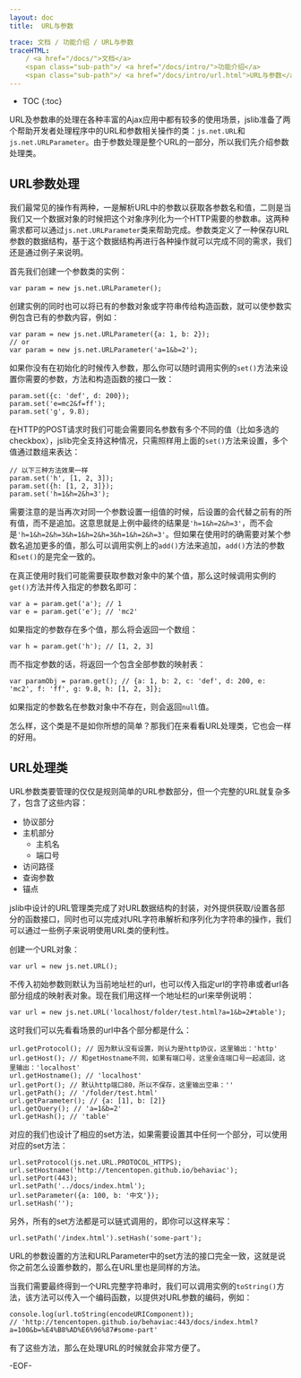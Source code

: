 ```yaml
---
layout: doc
title:  URL与参数

trace: 文档 / 功能介绍 / URL与参数
traceHTML: 
    / <a href="/docs/">文档</a>
    <span class="sub-path">/ <a href="/docs/intro/">功能介绍</a>
    <span class="sub-path">/ <a href="/docs/intro/url.html">URL与参数</a></span>
---
```


* TOC
{:toc}

URL及参数串的处理在各种丰富的Ajax应用中都有较多的使用场景，jslib准备了两个帮助开发者处理程序中的URL和参数相关操作的类：`js.net.URL`和`js.net.URLParameter`。由于参数处理是整个URL的一部分，所以我们先介绍参数处理类。

## URL参数处理

我们最常见的操作有两种，一是解析URL中的参数以获取各参数名和值，二则是当我们又一个数据对象的时候把这个对象序列化为一个HTTP需要的参数串。这两种需求都可以通过`js.net.URLParameter`类来帮助完成。参数类定义了一种保存URL参数的数据结构，基于这个数据结构再进行各种操作就可以完成不同的需求，我们还是通过例子来说明。

首先我们创建一个参数类的实例：

	var param = new js.net.URLParameter();

创建实例的同时也可以将已有的参数对象或字符串传给构造函数，就可以使参数实例包含已有的参数内容，例如：

	var param = new js.net.URLParameter({a: 1, b: 2});
	// or
	var param = new js.net.URLParameter('a=1&b=2');

如果你没有在初始化的时候传入参数，那么你可以随时调用实例的`set()`方法来设置你需要的参数，方法和构造函数的接口一致：

	param.set({c: 'def', d: 200});
	param.set('e=mc2&f=ff');
	param.set('g', 9.8);

在HTTP的POST请求时我们可能会需要同名参数有多个不同的值（比如多选的checkbox），jslib完全支持这种情况，只需照样用上面的`set()`方法来设置，多个值通过数组来表达：

	// 以下三种方法效果一样
	param.set('h', [1, 2, 3]);
	param.set({h: [1, 2, 3]});
	param.set('h=1&h=2&h=3');

需要注意的是当再次对同一个参数设置一组值的时候，后设置的会代替之前有的所有值，而不是追加。这意思就是上例中最终的结果是`'h=1&h=2&h=3'`，而不会是`'h=1&h=2&h=3&h=1&h=2&h=3&h=1&h=2&h=3'`。但如果在使用时的确需要对某个参数名追加更多的值，那么可以调用实例上的`add()`方法来追加，`add()`方法的参数和`set()`的是完全一致的。

在真正使用时我们可能需要获取参数对象中的某个值，那么这时候调用实例的`get()`方法并传入指定的参数名即可：

	var a = param.get('a'); // 1
	var e = param.get('e'); // 'mc2'

如果指定的参数存在多个值，那么将会返回一个数组：

	var h = param.get('h'); // [1, 2, 3]

而不指定参数的话，将返回一个包含全部参数的映射表：

	var paramObj = param.get(); // {a: 1, b: 2, c: 'def', d: 200, e: 'mc2', f: 'ff', g: 9.8, h: [1, 2, 3]};

如果指定的参数名在参数对象中不存在，则会返回`null`值。

怎么样，这个类是不是如你所想的简单？那我们在来看看URL处理类，它也会一样的好用。

## URL处理类

URL参数类要管理的仅仅是规则简单的URL参数部分，但一个完整的URL就复杂多了，包含了这些内容：

* 协议部分
* 主机部分
  * 主机名
  * 端口号
* 访问路径
* 查询参数
* 锚点

jslib中设计的URL管理类完成了对URL数据结构的封装，对外提供获取/设置各部分的函数接口，同时也可以完成对URL字符串解析和序列化为字符串的操作，我们可以通过一些例子来说明使用URL类的便利性。

创建一个URL对象：

	var url = new js.net.URL();

不传入初始参数则默认为当前地址栏的url，也可以传入指定url的字符串或者url各部分组成的映射表对象。现在我们用这样一个地址栏的url来举例说明：

	var url = new js.net.URL('localhost/folder/test.html?a=1&b=2#table');

这时我们可以先看看场景的url中各个部分都是什么：

	url.getProtocol(); // 因为默认没有设置，则认为是http协议，这里输出：'http'
	url.getHost(); // 和getHostname不同，如果有端口号，这里会连端口号一起返回，这里输出：'localhost'
	url.getHostname(); // 'localhost'
	url.getPort(); // 默认http端口80，所以不保存，这里输出空串：''
	url.getPath(); // '/folder/test.html'
	url.getParameter(); // {a: [1], b: [2]}
	url.getQuery(); // 'a=1&b=2'
	url.getHash(); // 'table'

对应的我们也设计了相应的set方法，如果需要设置其中任何一个部分，可以使用对应的set方法：

	url.setProtocol(js.net.URL.PROTOCOL_HTTPS);
	url.setHostname('http://tencentopen.github.io/behaviac');
	url.setPort(443);
	url.setPath('../docs/index.html');
	url.setParameter({a: 100, b: '中文'});
	url.setHash('');

另外，所有的set方法都是可以链式调用的，即你可以这样来写：

	url.setPath('/index.html').setHash('some-part');

URL的参数设置的方法和URLParameter中的set方法的接口完全一致，这就是说你之前怎么设置参数的，那么在URL里也是同样的方法。

当我们需要最终得到一个URL完整字符串时，我们可以调用实例的`toString()`方法，该方法可以传入一个编码函数，以提供对URL参数的编码，例如：

	console.log(url.toString(encodeURIComponent));
	// 'http://tencentopen.github.io/behaviac:443/docs/index.html?a=100&b=%E4%B8%AD%E6%96%87#some-part'

有了这些方法，那么在处理URL的时候就会非常方便了。

-EOF-